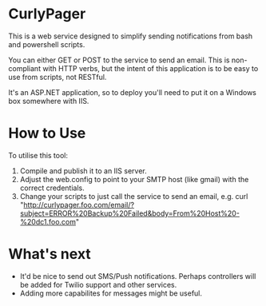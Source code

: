 # CurlyPager
This is a web service designed to simplify sending notifications from bash and powershell scripts.

You can either GET or POST to the service to send an email. This is non-compliant with HTTP verbs, but the intent of this application is to be easy to use from scripts, not RESTful.

It's an ASP.NET application, so to deploy you'll need to put it on a Windows box somewhere with IIS.

# How to Use
To utilise this tool:

1) Compile and publish it to an IIS server.
2) Adjust the web.config to point to your SMTP host (like gmail) with the correct credentials.
3) Change your scripts to just call the service to send an email, e.g. curl "http://curlypager.foo.com/email/?subject=ERROR%20Backup%20Failed&body=From%20Host%20-%20dc1.foo.com"

# What's next
* It'd be nice to send out SMS/Push notifications. Perhaps controllers will be added for Twilio support and other services.
* Adding more capabilites for messages might be useful.
